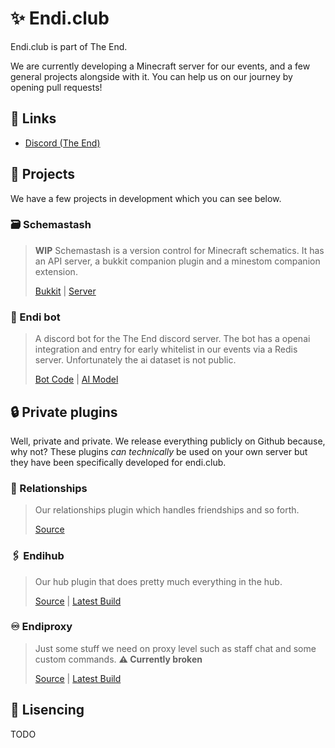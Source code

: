 # ✨ Endi.club
Endi.club is part of The End.

We are currently developing a Minecraft server for our events, and a few general projects alongside with it. You can help us on our journey by opening pull requests!

## 🔗 Links
- [Discord (The End)](https://discord.gg/WAMpxA8krU 'Click to open')

## 📂 Projects
We have a few projects in development which you can see below.

### 🗃️ Schemastash
> **__WIP__**
> Schemastash is a version control for Minecraft schematics. It has an API server, a bukkit companion plugin and a minestom companion extension.
>
> [Bukkit](https://github.com/endi-club/schemastash-bukkit) | [Server](https://github.com/endi-club/schemastash-server)
### 🤖 Endi bot
> A discord bot for the The End discord server. The bot has a openai integration and entry for early whitelist in our events via a Redis server. Unfortunately the ai dataset is not public.
> 
> [Bot Code](https://github.com/endi-club/endi-bot) | [AI Model](https://github.com/endi-club/ai-model)


## 🔒 Private plugins
Well, private and private. We release everything publicly on Github because, why not? These plugins *can technically* be used on your own server but they have been specifically developed for endi.club.
### 🤝 Relationships
> Our relationships plugin which handles friendships and so forth.
>
> [Source](https://github.com/endi-club/relationships)
### 🖇️ Endihub
> Our hub plugin that does pretty much everything in the hub.
>
> [Source](https://github.com/endi-club/endihub) | [Latest Build](https://nightly.link/endi-club/Endihub/workflows/maven/main?preview "This uses nighly.link a service that automatically pulls the latest artifact generated by Github Actions. If you would like to not use a Third-party service, manually find the last action ran and download the artifact from there.")
### ♾️ Endiproxy
> Just some stuff we need on proxy level such as staff chat and some custom commands. **⚠️ Currently broken**
>
> [Source](https://github.com/endi-club/endiproxy) | [Latest Build](https://nightly.link/endi-club/Endiproxy/workflows/build/main?preview "This uses nighly.link a service that automatically pulls the latest artifact generated by Github Actions. If you would like to not use a Third-party service, manually find the last action ran and download the artifact from there.")
## 📄 Lisencing
TODO
